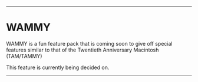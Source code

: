 
***

# WAMMY

WAMMY is a fun feature pack that is coming soon to give off special features similar to that of the Twentieth Anniversary Macintosh (TAM/TAMMY)

This feature is currently being decided on.

***
